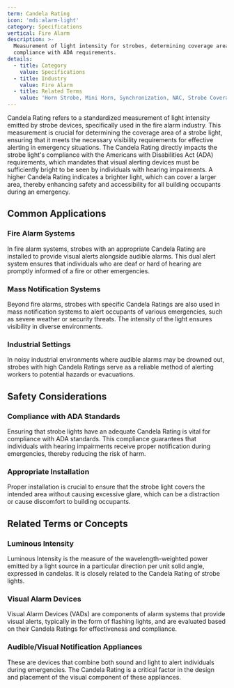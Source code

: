 ```yaml
---
term: Candela Rating
icon: 'mdi:alarm-light'
category: Specifications
vertical: Fire Alarm
description: >-
  Measurement of light intensity for strobes, determining coverage area and
  compliance with ADA requirements.
details:
  - title: Category
    value: Specifications
  - title: Industry
    value: Fire Alarm
  - title: Related Terms
    value: 'Horn Strobe, Mini Horn, Synchronization, NAC, Strobe Coverage'
---
```

Candela Rating refers to a standardized measurement of light intensity emitted by strobe devices, specifically used in the fire alarm industry. This measurement is crucial for determining the coverage area of a strobe light, ensuring that it meets the necessary visibility requirements for effective alerting in emergency situations. The Candela Rating directly impacts the strobe light's compliance with the Americans with Disabilities Act (ADA) requirements, which mandates that visual alerting devices must be sufficiently bright to be seen by individuals with hearing impairments. A higher Candela Rating indicates a brighter light, which can cover a larger area, thereby enhancing safety and accessibility for all building occupants during an emergency.

## Common Applications

### Fire Alarm Systems
In fire alarm systems, strobes with an appropriate Candela Rating are installed to provide visual alerts alongside audible alarms. This dual alert system ensures that individuals who are deaf or hard of hearing are promptly informed of a fire or other emergencies.

### Mass Notification Systems
Beyond fire alarms, strobes with specific Candela Ratings are also used in mass notification systems to alert occupants of various emergencies, such as severe weather or security threats. The intensity of the light ensures visibility in diverse environments.

### Industrial Settings
In noisy industrial environments where audible alarms may be drowned out, strobes with high Candela Ratings serve as a reliable method of alerting workers to potential hazards or evacuations.

## Safety Considerations

### Compliance with ADA Standards
Ensuring that strobe lights have an adequate Candela Rating is vital for compliance with ADA standards. This compliance guarantees that individuals with hearing impairments receive proper notification during emergencies, thereby reducing the risk of harm.

### Appropriate Installation 
Proper installation is crucial to ensure that the strobe light covers the intended area without causing excessive glare, which can be a distraction or cause discomfort to building occupants.

## Related Terms or Concepts

### Luminous Intensity
Luminous Intensity is the measure of the wavelength-weighted power emitted by a light source in a particular direction per unit solid angle, expressed in candelas. It is closely related to the Candela Rating of strobe lights.

### Visual Alarm Devices
Visual Alarm Devices (VADs) are components of alarm systems that provide visual alerts, typically in the form of flashing lights, and are evaluated based on their Candela Ratings for effectiveness and compliance.

### Audible/Visual Notification Appliances
These are devices that combine both sound and light to alert individuals during emergencies. The Candela Rating is a critical factor in the design and placement of the visual component of these appliances.
